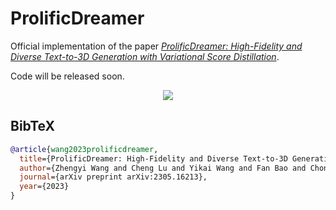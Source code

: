 # ProlificDreamer

Official implementation of the paper *[ProlificDreamer: High-Fidelity and Diverse Text-to-3D Generation with Variational Score Distillation](https://arxiv.org/abs/2305.16213)*.

Code will be released soon.


<p align="center">
    <img src="teaser.png">
</p>


## BibTeX

```bibtex
@article{wang2023prolificdreamer,
  title={ProlificDreamer: High-Fidelity and Diverse Text-to-3D Generation with Variational Score Distillation},
  author={Zhengyi Wang and Cheng Lu and Yikai Wang and Fan Bao and Chongxuan Li and Hang Su and Jun Zhu},
  journal={arXiv preprint arXiv:2305.16213},
  year={2023}
}
```

